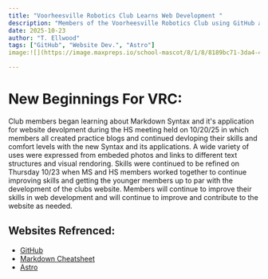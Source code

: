```yaml
---
title: "Voorheesville Robotics Club Learns Web Development "
description: "Members of the Voorheesville Robotics Club using GitHub and Astro learn web development and editing in the creation of this Website."
date: 2025-10-23
author: "T. Ellwood"
tags: ["GitHub", "Website Dev.", "Astro"] 
image:![](https://image.maxpreps.io/school-mascot/8/1/8/8189bc71-3da4-4932-afdd-788cd761d6ce.gif?version=636584101800000000&width=1024&height=1024)

---
```


# New Beginnings For VRC:

Club members began learning about Markdown Syntax and it's application for website devolpment during the HS meeting held on 10/20/25 in which members all created practice blogs and continued devloping their skills and comfort levels with the new Syntax and its applications. A wide variety of uses were expressed from embeded photos and links to different text structures and visual rendoring. Skills were continued to be refined on Thursday 10/23 when MS and HS members worked together to continue improving skills and getting the younger members up to par with the development of the clubs website. Members will continue to improve their skills in web development and will continue to improve and contribute to the website as needed.

## Websites Refrenced:
- [GitHub](https://github.com/)
- [Markdown Cheatsheet](https://www.markdownguide.org/cheat-sheet/)
- [Astro](https://astro.build/)


